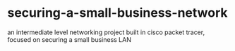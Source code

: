 # securing-a-small-business-network
an intermediate level networking project built in cisco packet tracer, focused on securing a small business LAN
